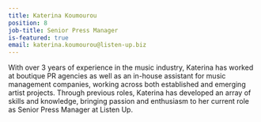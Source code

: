 ```yaml
---
title: Katerina Koumourou
position: 8
job-title: Senior Press Manager
is-featured: true
email: katerina.koumourou@listen-up.biz
---
```


With over 3 years of experience in the music industry, Katerina has worked at boutique PR agencies as well as an in-house assistant for music management companies, working across both established and emerging artist projects. Through previous roles, Katerina has developed an array of skills and knowledge, bringing passion and enthusiasm to her current role as Senior Press Manager at Listen Up.